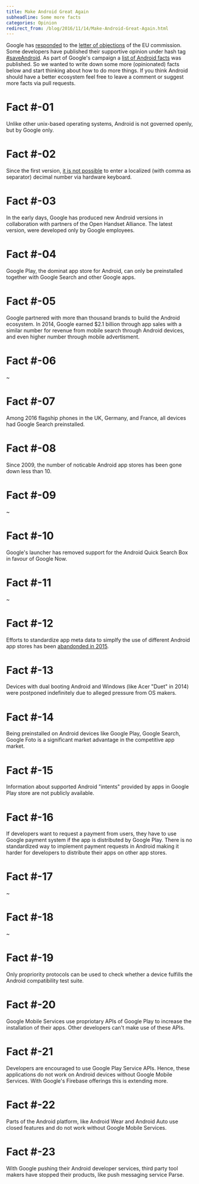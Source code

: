 ```yaml
---
title: Make Android Great Again
subheadline: Some more facts
categories: Opinion
redirect_from: /blog/2016/11/14/Make-Android-Great-Again.html
---
```


Google has [responded][1] to the [letter of objections][2] of the EU commission. Some developers have published their supportive
opinion under hash tag [#saveAndroid](https://twitter.com/hashtag/SaveAndroid). As part of Google's campaign a [list of Android facts](https://www.android.com/everyone/facts/) 
was published. So we wanted to write down some more (opinionated) facts below and start thinking about how to do more things. If you think Android should have a better ecosystem feel free to leave a comment or suggest more facts via pull requests.

# Fact #-01
Unlike other unix-based operating systems, Android is not governed openly, but by Google only.

# Fact #-02
Since the first version, [it is not possible][3] to enter a localized (with comma as separator) decimal number via hardware keyboard.

# Fact #-03
In the early days, Google has produced new Android versions in collaboration with partners of the Open Handset Alliance. 
The latest version, were developed only by Google employees.

# Fact #-04
Google Play, the dominat app store for Android, can only be preinstalled together with Google Search and other Google apps.

# Fact #-05
Google partnered with more than thousand brands to build the Android ecosystem. In 2014, Google earned $2.1 billion through app sales with a similar number for revenue from mobile search through Android devices, and even higher number through mobile advertisment. 

# Fact #-06
~

# Fact #-07
Among 2016 flagship phones in the UK, Germany, and France, all devices had Google Search preinstalled.

# Fact #-08
Since 2009, the number of noticable Android app stores has been gone down less than 10. 

# Fact #-09
~

# Fact #-10
Google's launcher has removed support for the Android Quick Search Box in favour of Google Now.

# Fact #-11
~

# Fact #-12
Efforts to standardize app meta data to simplfy the use of different Android app stores has been [abandonded in 2015][4].

# Fact #-13
Devices with dual booting Android and Windows (like Acer "Duet" in 2014) were postponed indefinitely due to alleged pressure from OS makers.

# Fact #-14
Being preinstalled on Android devices like Google Play, Google Search, Google Foto is a significant market advantage 
in the competitive app market.

# Fact #-15
Information about supported Android "intents" provided by apps in Google Play store are not publicly available.

# Fact #-16
If developers want to request a payment from users, they have to use Google payment system if the app 
is distributed by Google Play. There is no standardized way to implement payment requests in Android making it harder
for developers to distribute their apps on other app stores.

# Fact #-17
~

# Fact #-18
~

# Fact #-19
Only propriority protocols can be used to check whether a device fulfills the Android compatibility test suite.

# Fact #-20
Google Mobile Services use propriotary APIs of Google Play to increase the installation of their apps. Other developers
can't make use of these APIs.

# Fact #-21
Developers are encouraged to use Google Play Service APIs. Hence, these applications do not work
on Android devices without Google Mobile Services. With Google's Firebase offerings this is extending more.

# Fact #-22
Parts of the Android platform, like Android Wear and Android Auto use closed features and do not work without
Google Mobile Services.

# Fact #-23
With Google pushing their Android developer services, third party tool makers have stopped their products, 
like push messaging service Parse.




[1]: https://blog.google/topics/google-europe/android-choice-competition-response-europe/
[2]: http://ec.europa.eu/competition/elojade/isef/case_details.cfm?proc_code=1_40099
[3]: https://code.google.com/p/android/issues/detail?id=2626
[4]: https://github.com/onepf/AppDF
